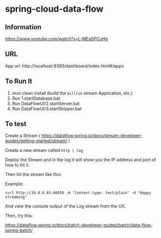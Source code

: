 # spring-cloud-data-flow


## Information

https://www.youtube.com/watch?v=L-MEaSPCuHg

## URL

App url: http://localhost:9393/dashboard/index.html#/apps

## To Run It

1. mvn clean install (build the `billrun` stream Application, etc.)
2. Run 1.startDatabase.bat
3. Run DataFlowUI/2.startServer.bat
4. Run DataFlowUI/3.startSkipper.bat


## To test

Create a Stream ( https://dataflow.spring.io/docs/stream-developer-guides/getting-started/stream/ )

Create a new stream called `http | log`

Deploy the Stream and in the log it will show you the IP address and port of how to hit it.

Then hit the stream like this:

Example: 

    curl http://10.0.0.83:46010 -H "Content-type: text/plain" -d "Happy streaming"

And view the console output of the Log stream from the UX.


Then,  try this:

https://dataflow.spring.io/docs/batch-developer-guides/batch/data-flow-spring-batch/

